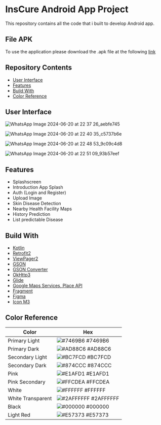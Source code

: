 # InsCure Android App Project

This repository contains all the code that i built to develop Android app. 

## File APK
To use the application please download the .apk file at the following [link](https://drive.google.com/file/d/1aOw5zII7F0Ks_RKfeApYmk3UF3-HM5r4/view?usp=sharing)

## Repository Contents

- [User Interface](#User-Interface)
- [Features](#Features)
- [Build With](#Build-With)
- [Color Reference](#Color-Reference)

## User Interface

![WhatsApp Image 2024-06-20 at 22 37 26_aebfe745](https://github.com/Ins-Cure/MD-Inscure-Bangkit-2024/assets/100140876/e0ac8810-3401-4d0c-af35-4a9ad6d0906e)

![WhatsApp Image 2024-06-20 at 22 40 35_c5737b6e](https://github.com/Ins-Cure/MD-Inscure-Bangkit-2024/assets/100140876/60da33d4-c419-496d-863a-8485d85ec743)

![WhatsApp Image 2024-06-20 at 22 48 53_9c09c4d8](https://github.com/Ins-Cure/MD-Inscure-Bangkit-2024/assets/100140876/3948932e-783e-4f38-b5c9-2e2015d3e762)

![WhatsApp Image 2024-06-20 at 22 51 09_93b57eef](https://github.com/Ins-Cure/MD-Inscure-Bangkit-2024/assets/100140876/02e4ada4-b4be-4800-b3e5-a6fe540b8562)

## Features

- Splashscreen
- Introduction App Splash
- Auth (Login and Register)
- Upload Image
- Skin Disease Detection
- Nearby Health Facility Maps
- History Prediction
- List predictable Disease

## Build With

- [Kotlin](https://kotlinlang.org/)
- [Retrofit2](https://kotlinlang.org/)
- [ViewPager2](https://developer.android.com/jetpack/androidx/releases/viewpager2)
- [GSON](https://github.com/google/gson)
- [GSON Converter](https://github.com/square/retrofit/tree/master/retrofit-converters/gson)
- [OkHttp3](https://square.github.io/okhttp/)
- [Glide](https://developer.android.com/guide/navigation/get-started)
- [Google Maps Services, Place API](https://developers.google.com/maps/documentation)
- [Fragment](https://developer.android.com/guide/fragments?hl=id)
- [Figma](https://www.figma.com/)
- [Icon M3](https://fonts.google.com/icons)

## Color Reference

| Color             | Hex                                                                |
| ----------------- | ------------------------------------------------------------------ |
| Primary Light | ![#7469B6](https://via.placeholder.com/10/7469B6?text=+) #7469B6 |
| Primary Dark | ![#AD88C6](https://via.placeholder.com/10/AD88C6?text=+) #AD88C6 |
| Secondary Light | ![#BC7FCD](https://via.placeholder.com/10/BC7FCD?text=+) #BC7FCD |
| Secondary Dark | ![#874CCC](https://via.placeholder.com/10/874CCC?text=+) #874CCC |
| Pink | ![#E1AFD1](https://via.placeholder.com/10/E1AFD1?text=+) #E1AFD1 |
| Pink Secondary | ![#FFCDEA](https://via.placeholder.com/10/FFCDEA?text=+) #FFCDEA |
| White | ![#FFFFFF](https://via.placeholder.com/10/FFFFFF?text=+) #FFFFFF |
| White Transparent | ![#2AFFFFFF](https://via.placeholder.com/10/2AFFFFFF?text=+) #2AFFFFFF |
| Black | ![#000000](https://via.placeholder.com/10/000000?text=+) #000000 |
| Light Red | ![#E57373](https://via.placeholder.com/10/E57373?text=+) #E57373 |

  
